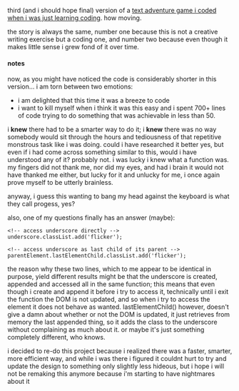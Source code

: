 third (and i should hope final) version of a [text adventure game i coded when i was just learning coding](https://github.com/tortaruga/spaceship-text-adventure). how moving.

the story is always the same, number one because this is not a creative writing exercise but a coding one, and number two because even though it makes little sense i grew fond of it over time.

#### notes

now, as you might have noticed the code is considerably shorter in this version...
i am torn between two emotions:
- i am delighted that this time it was a breeze to code
- i want to kill myself when i think it was this easy and i spent 700+ lines of code trying to do something that was achievable in less than 50.

i **knew** there had to be a smarter way to do it; i **knew** there was no way somebody would sit through the hours and tediousness of that repetitive monstrous task like i was doing. could i have researched it better yes, but even if i had come across something similar to this, would i have understood any of it? 
probably not. i was lucky i knew what a function was.
my fingers did not thank me, nor did my eyes, and had i brain it would not have thanked me either, but lucky for it and unlucky for me, i once again prove myself to be utterly brainless.

anyway, i guess this wanting to bang my head against the keyboard is what they call progess, yes?

also, one of my questions finally has an answer (maybe):
```
<!-- access underscore directly -->
underscore.classList.add('flicker');

<!-- access underscore as last child of its parent -->
parentElement.lastElementChild.classList.add('flicker');

```
the reason why these two lines, which to me appear to be identical in purpose, yield different results might be that the underscore is created, appended and accessed all in the same function; this means that even though i create and append it before i try to access it, technically until i exit the function the DOM is not updated, and so when i try to access the element it does not behave as wanted. lastElementChild() however, doesn't give a damn about whether or not the DOM is updated, it just retrieves from memory the last appended thing, so it adds the class to the underscore without complaining as much about it.
or maybe it's just something completely different, who knows.

i decided to re-do this project because i realized there was a faster, smarter, more efficient way, and while i was there i figured it couldnt hurt to try and update the design to something only slightly less hideous, but i hope i will not be remaking this anymore because i'm starting to have nightmares about it
